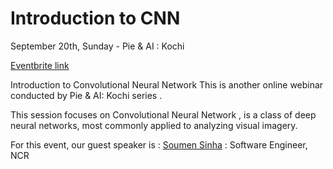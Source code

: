 # Introduction to CNN

September 20th, Sunday - Pie & AI : Kochi

[Eventbrite link]()

Introduction to Convolutional Neural Network
This is  another  online webinar conducted by Pie & AI: Kochi series .

This session focuses on Convolutional Neural Network , is a class of deep neural networks, most commonly applied to analyzing visual imagery.

For this event, our guest speaker is :
[Soumen Sinha](https://www.linkedin.com/in/soumen-sinha/) : Software Engineer, NCR

